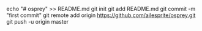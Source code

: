 echo "# osprey" >> README.md
git init
git add README.md
git commit -m "first commit"
git remote add origin https://github.com/ailesprite/osprey.git
git push -u origin master
